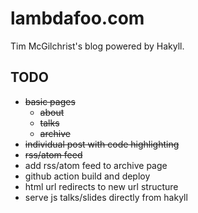 lambdafoo.com
==========

Tim McGilchrist's blog powered by Hakyll.

TODO
----------

 * ~~basic pages~~
   * ~~about~~
   * ~~talks~~
   * ~~archive~~
 * ~~individual post with code highlighting~~
 * ~~rss/atom feed~~
 * add rss/atom feed to archive page
 * github action build and deploy
 * html url redirects to new url structure
 * serve js talks/slides directly from hakyll
